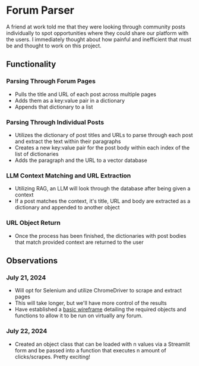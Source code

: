 # Forum Parser
A friend at work told me that they were looking through community posts individually to spot opportunities where they could share our platform with the users. I immediately thought about how painful and inefficient that must be and thought to work on this project.
## Functionality
### Parsing Through Forum Pages
- Pulls the title and URL of each post across multiple pages
- Adds them as a key:value pair in a dictionary
- Appends that dictionary to a list
### Parsing Through Individual Posts
- Utilizes the dictionary of post titles and URLs to parse through each post and extract the text within their paragraphs
- Creates a new key:value pair for the post body within each index of the list of dictionaries
- Adds the paragraph and the URL to a vector database
### LLM Context Matching and URL Extraction
- Utilizing RAG, an LLM will look through the database after being given a context
- If a post matches the context, it's title, URL and body are extracted as a dictionary and appended to another object
### URL Object Return
- Once the process has been finished, the dictionaries with post bodies that match provided context are returned to the user

## Observations
### July 21, 2024
- Will opt for Selenium and utilize ChromeDriver to scrape and extract pages
- This will take longer, but we'll have more control of the results
- Have established a [basic wireframe](https://excalidraw.com/#json=q1TqwTFVsN3N6ECkSrmcq,j0LBYtEevliiVQMi_9qUYQ) detailing the required objects and functions to allow it to be run on virtually any forum.
### July 22, 2024
- Created an object class that can be loaded with n values via a Streamlit form and be passed into a function that executes n amount of clicks/scrapes. Pretty exciting!
